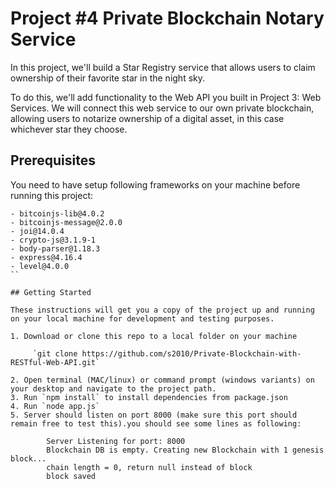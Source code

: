 # Project #4 Private Blockchain Notary Service
In this project, we'll build a Star Registry service that allows users to claim ownership of their favorite star in the night sky.

To do this, we'll add functionality to the Web API you built in Project 3: Web Services. We will connect this web service to our own private blockchain, allowing users to notarize ownership of a digital asset, in this case whichever star they choose.

## Prerequisites

You need to have setup following frameworks on your machine before running this project:

```
- bitcoinjs-lib@4.0.2
- bitcoinjs-message@2.0.0
- joi@14.0.4
- crypto-js@3.1.9-1
- body-parser@1.18.3
- express@4.16.4
- level@4.0.0
``

## Getting Started

These instructions will get you a copy of the project up and running on your local machine for development and testing purposes. 

1. Download or clone this repo to a local folder on your machine
    
     `git clone https://github.com/s2010/Private-Blockchain-with-RESTful-Web-API.git`

2. Open terminal (MAC/linux) or command prompt (windows variants) on your desktop and navigate to the project path.
3. Run `npm install` to install dependencies from package.json
4. Run `node app.js`
5. Server should listen on port 8000 (make sure this port should remain free to test this).you should see some lines as following:
 
        Server Listening for port: 8000
        Blockchain DB is empty. Creating new Blockchain with 1 genesis block...
        chain length = 0, return null instead of block
        block saved